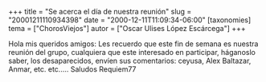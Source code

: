 +++
title = "Se acerca el día de nuestra reunión"
slug = "20001211110934398"
date = "2000-12-11T11:09:34-06:00"
[taxonomies]
tema = ["ChorosViejos"]
autor = ["Oscar Ulises López Escárcega"]
+++

Hola mis queridos amigos:
Les recuerdo que este fin de semana es nuestra reunión del grupo,
cualquiera que este interesado en participar, háganoslo saber, los
desaparecidos, envíen sus comentarios: ceyusa, Alex Baltazar, Anmar,
etc. etc.....
Saludos Requiem77

